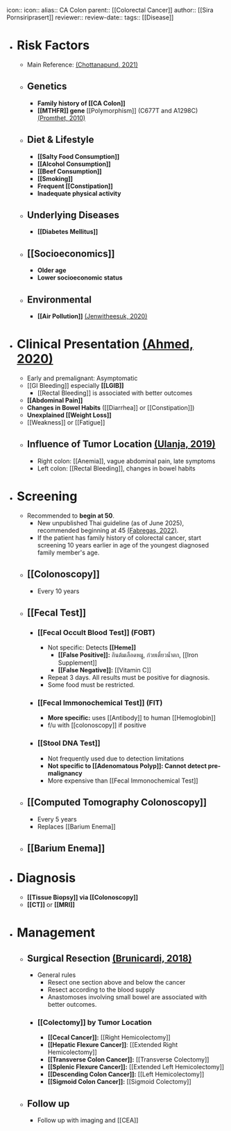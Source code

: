 icon:: 
icon::
alias:: CA Colon
parent:: [[Colorectal Cancer]] 
author:: [[Sira Pornsiriprasert]] 
reviewer::
review-date::
tags:: [[Disease]]

- # Risk Factors
	- Main Reference: [(Chottanapund, 2021)]([[References/chottanapundModifiableFactorsColon2021]])
	- ## Genetics
		- **Family history of [[CA Colon]]**
		- **[[MTHFR]] gene** [[Polymorphism]] (C677T and A1298C) [(Promthet, 2010)]([[References/promthetRiskFactorsColon2010]])
	- ## Diet & Lifestyle
		- **[[Salty Food Consumption]]**
		- **[[Alcohol Consumption]]**
		- **[[Beef Consumption]]**
		- **[[Smoking]]**
		- **Frequent [[Constipation]]**
		- **Inadequate physical activity**
	- ## Underlying Diseases
		- **[[Diabetes Mellitus]]**
	- ## [[Socioeconomics]]
		- **Older age**
		- **Lower socioeconomic status**
	- ## Environmental
		- **[[Air Pollution]]** [(Jenwitheesuk, 2020)]([[References/jenwitheesukAccumulatedAmbientAir2020]])
- # Clinical Presentation [(Ahmed, 2020)]([[References/ahmedColonCancerClinicians2020]])
	- Early and premalignant: Asymptomatic
	- [[GI Bleeding]] especially **[[LGIB]]**
		- [[Rectal Bleeding]] is associated with better outcomes
	- **[[Abdominal Pain]]**
	- **Changes in Bowel Habits** ([[Diarrhea]] or [[Constipation]])
	- **Unexplained [[Weight Loss]]**
	- [[Weakness]] or [[Fatigue]]
	- ## Influence of Tumor Location [(Ulanja, 2019)]([[References/ulanjaColonCancerSidedness2019]])
		- Right colon: [[Anemia]], vague abdominal pain, late symptoms
		- Left colon: [[Rectal Bleeding]], changes in bowel habits
- # Screening
	- Recommended to **begin at 50**.
		- New unpublished Thai guideline (as of June 2025), recommended beginning at 45 [(Fabregas, 2022)]([[References/fabregasClinicalUpdatesColon2022]]).
		- If the patient has family history of colorectal cancer, start screening 10 years earlier in age of the youngest diagnosed family member's age.
	- ## [[Colonoscopy]]
		- Every 10 years
	- ## [[Fecal Test]]
		- ### [[Fecal Occult Blood Test]] (FOBT)
			- Not specific: Detects **[[Heme]]**
				- **[[False Positive]]:** กินต้มเลือดหมู, ก๋วยเตี๋ยวน้ำตก, [[Iron Supplement]]
				- **[[False Negative]]:** [[Vitamin C]]
			- Repeat 3 days. All results must be positive for diagnosis.
			- Some food must be restricted.
		- ### [[Fecal Immonochemical Test]] (FIT)
			- **More specific:** uses [[Antibody]] to human [[Hemoglobin]]
			- f/u with [[colonoscopy]] if positive
		- ### [[Stool DNA Test]]
			- Not frequently used due to detection limitations
			- **Not specific to [[Adenomatous Polyp]]: Cannot detect pre-malignancy**
			- More expensive than [[Fecal Immonochemical Test]]
	- ## [[Computed Tomography Colonoscopy]]
		- Every 5 years
		- Replaces [[Barium Enema]]
	- ## [[Barium Enema]]
- # Diagnosis
	- **[[Tissue Biopsy]] via [[Colonoscopy]]**
	- **[[CT]]** or **[[MRI]]**
- # Management
	- ## Surgical Resection [(Brunicardi, 2018)]([[References/brunicardiSchwartzsPrinciplesSurgery2018]])
		- General rules
			- Resect one section above and below the cancer
			- Resect according to the blood supply
			- Anastomoses involving small bowel are associated with better outcomes.
		- ### [[Colectomy]] by Tumor Location
			- **[[Cecal Cancer]]:** [[Right Hemicolectomy]]
			- **[[Hepatic Flexure Cancer]]**: [[Extended Right Hemicolectomy]]
			- **[[Transverse Colon Cancer]]:** [[Transverse Colectomy]]
			- **[[Splenic Flexure Cancer]]:** [[Extended Left Hemicolectomy]]
			- **[[Descending Colon Cancer]]:** [[Left Hemicolectomy]]
			- **[[Sigmoid Colon Cancer]]:** [[Sigmoid Colectomy]]
	- ## Follow up
		- Follow up with imaging and [[CEA]]